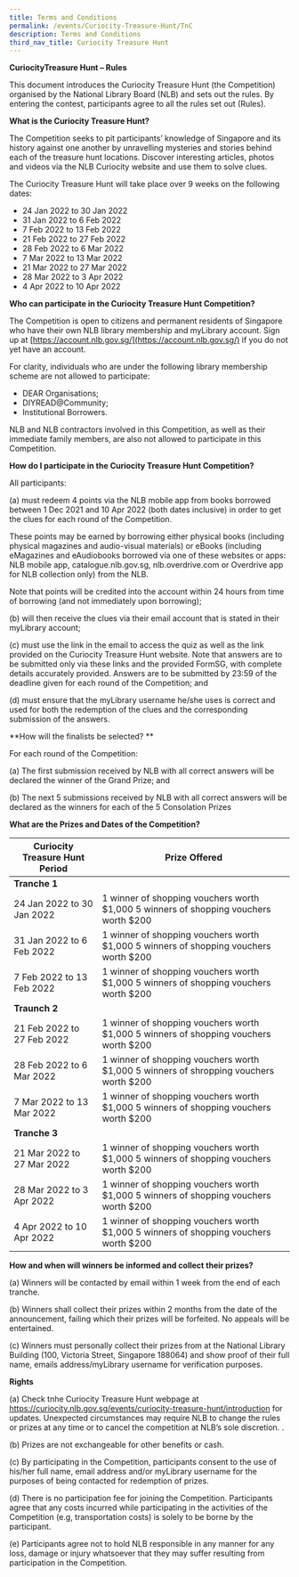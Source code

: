 ```yaml
---
title: Terms and Conditions
permalink: /events/Curiocity-Treasure-Hunt/TnC
description: Terms and Conditions
third_nav_title: Curiocity Treasure Hunt
---
```

**CuriocityTreasure Hunt  – Rules**

This document introduces the Curiocity Treasure Hunt (the Competition) organised by the National Library Board (NLB) and sets out the rules.  By entering the contest, participants agree to all the rules set out (Rules).  

**What is the Curiocity Treasure Hunt?**

The Competition seeks to pit participants’ knowledge of Singapore and its history against one another by unravelling mysteries and stories behind each of the treasure hunt locations. Discover interesting articles, photos and videos via the NLB Curiocity website and use them to solve clues.

The Curiocity Treasure Hunt will take place over 9 weeks on the following dates:

* 24 Jan 2022 to 30 Jan 2022 
* 31 Jan 2022 to 6 Feb 2022 
* 7 Feb 2022 to 13 Feb 2022 
* 21 Feb 2022 to 27 Feb 2022 
* 28 Feb 2022 to 6 Mar 2022
* 7 Mar 2022 to 13 Mar 2022
* 21 Mar 2022 to 27 Mar 2022 
* 28 Mar 2022 to 3 Apr 2022
* 4 Apr 2022 to 10 Apr 2022


**Who can participate in the Curiocity Treasure Hunt Competition?**

The Competition is open to citizens and permanent residents of Singapore who have their own NLB library membership and myLibrary account. Sign up at [https://account.nlb.gov.sg/](https://account.nlb.gov.sg/) if you do not yet have an account.  


For clarity, individuals who are under the following library membership scheme are not allowed to participate:

* DEAR Organisations;
* DIYREAD@Community;
* Institutional Borrowers.

NLB and NLB contractors involved in this Competition, as well as their immediate family members, are also not allowed to participate in this Competition.



**How do I participate in the Curiocity Treasure Hunt Competition?**

All participants:

(a)	must redeem 4 points via the NLB mobile app from books borrowed between 1 Dec 2021 and 10 Apr 2022 (both dates inclusive) in order to get the clues for each round of the Competition. 

These points may be earned by borrowing either physical books (including physical magazines and audio-visual materials) or eBooks (including eMagazines and eAudiobooks borrowed via one of these websites or apps: NLB mobile app, catalogue.nlb.gov.sg, nlb.overdrive.com or Overdrive app for NLB collection only) from the NLB. 

Note that points will be credited into the account within 24 hours from time of borrowing (and not immediately upon borrowing);  


(b)	will then receive the clues via their email account that is stated in their myLibrary account;

(c)	must use the link in the email to access the quiz as well as the link provided on the Curiocity Treasure Hunt website. Note that answers are to be submitted only via these links and the provided FormSG, with complete details accurately provided. Answers are to be submitted by 23:59 of the deadline given for each round of the Competition; and

(d)	must ensure that the myLibrary username he/she uses is correct and used for both the redemption of the clues and the corresponding submission of the answers.



**How will the finalists be selected? **

For each round of the Competition:

(a)	The first submission received by NLB with all correct answers will be declared the winner of the Grand Prize; and

(b)	The next 5 submissions received by NLB with all correct answers will be declared as the winners for each of the 5 Consolation Prizes


**What are the Prizes and Dates of the Competition?**

 

| **Curiocity Treasure Hunt Period** | **Prize Offered**                                            |
| ---------------------------------- | ------------------------------------------------------------ |
| **Tranche 1**                      |                                                              |
| 24 Jan 2022 to 30 Jan 2022         | 1 winner of shopping vouchers worth  $1,000   5 winners of shopping vouchers worth  $200 |
| 31 Jan 2022 to 6 Feb 2022          | 1 winner of shopping vouchers worth  $1,000   5 winners of shopping vouchers worth  $200 |
| 7 Feb 2022 to 13 Feb 2022          | 1 winner of shopping vouchers worth  $1,000   5 winners of shopping vouchers worth  $200 |
| **Traunch 2**                      |                                                              |
| 21 Feb 2022 to 27 Feb 2022         | 1 winner of shopping vouchers worth  $1,000   5 winners of shopping vouchers worth  $200 |
| 28 Feb 2022 to 6 Mar 2022          | 1 winner of shopping vouchers worth  $1,000   5 winners of shropping vouchers worth  $200 |
| 7 Mar 2022 to 13 Mar 2022          | 1 winner of shopping vouchers worth  $1,000   5 winners of shopping vouchers worth  $200 |
| **Tranche 3**                      |                                                              |
| 21 Mar 2022 to 27 Mar 2022         | 1 winner of shopping vouchers worth  $1,000   5 winners of shopping vouchers worth  $200 |
| 28 Mar 2022 to 3 Apr 2022          | 1 winner of shopping vouchers worth  $1,000   5 winners of shopping vouchers worth  $200 |
| 4 Apr 2022 to 10 Apr 2022          | 1 winner of shopping vouchers worth  $1,000   5 winners of shopping vouchers worth  $200 |

 


**How and when will winners be informed and collect their prizes?**

(a)	Winners will be contacted by email within 1 week from the end of each tranche. 

(b)	Winners shall collect their prizes within 2 months from the date of the announcement, failing which their prizes will be forfeited. No appeals will be entertained. 

(c)	Winners must personally collect their prizes from at the National Library Building (100, Victoria Street, Singapore 188064) and show proof of their full name, emails address/myLibrary username for verification purposes.



**Rights** 

(a)	Check tnhe Curiocity Treasure Hunt webpage at https://curiocity.nlb.gov.sg/events/curiocity-treasure-hunt/introduction for updates. Unexpected circumstances may require NLB to change the rules or prizes at any time or to cancel the competition at NLB’s sole discretion.     . 

(b)	Prizes are not exchangeable for other benefits or cash. 

(c)	By participating in the Competition, participants consent to the use of his/her full name, email address and/or myLibrary username for the purposes of being  contacted for redemption of prizes. 

(d)	There is no participation fee for joining the Competition. Participants agree that any costs incurred while participating in the activities of the Competition (e.g, transportation costs) is solely to be borne by the participant.

(e)	Participants agree not to hold NLB responsible in any manner for any loss, damage or injury whatsoever that they may suffer resulting from participation in the Competition.
